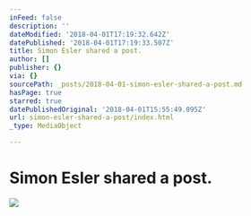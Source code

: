 ```yaml
---
inFeed: false
description: ''
dateModified: '2018-04-01T17:19:32.642Z'
datePublished: '2018-04-01T17:19:33.507Z'
title: Simon Esler shared a post.
author: []
publisher: {}
via: {}
sourcePath: _posts/2018-04-01-simon-esler-shared-a-post.md
hasPage: true
starred: true
datePublishedOriginal: '2018-04-01T15:55:49.095Z'
url: simon-esler-shared-a-post/index.html
_type: MediaObject

---
```

# Simon Esler shared a post.
![](https://imgflo.herokuapp.com/graph/2b2431f8e7ba7b0/a8896cf5ff9708978ffae7e38f0e13da/noop.jpg?input=https%3A%2F%2Fscontent.xx.fbcdn.net%2Fv%2Ft51.2885-9%2F26868787_220707008501302_1717173580443156480_n.jpg%3F_nc_cat%3D0%26oh%3De97388856d8fcc7e5bd4fc77514f4833%26oe%3D5B36F7CA)
